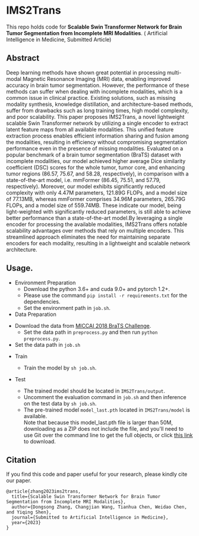 # IMS2Trans
This repo holds code for **Scalable Swin Transformer Network for Brain Tumor Segmentation from Incomplete MRI Modalities**. ( Artificial Intelligence in Medicine, Submitted Article)



## Abstract

Deep learning methods have shown great potential in processing multi-modal Magnetic Resonance Imaging (MRI) data, enabling improved accuracy in brain tumor segmentation. However, the performance of these methods can suffer when dealing with incomplete modalities, which is a common issue in clinical practice. Existing solutions, such as missing modality synthesis, knowledge distillation, and architecture-based methods, suffer from drawbacks such as long training times, high model complexity, and poor scalability. This paper proposes IMS2Trans, a novel lightweight scalable Swin Transformer network by utilizing a single encoder to extract latent feature maps from all available modalities. This unified feature extraction process enables efficient information sharing and fusion among the modalities, resulting in efficiency without compromising segmentation performance even in the presence of missing modalities. Evaluated on a popular benchmark of a brain tumor segmentation (BraTS) dataset with incomplete modalities, our model achieved higher average Dice similarity coefficient (DSC) scores for the whole tumor, tumor core, and enhancing tumor regions (86.57, 75.67, and 58.28, respectively), in comparison with a state-of-the-art model, i.e. mmFormer (86.45, 75.51, and 57.79, respectively). Moreover, our model exhibits significantly reduced complexity with only 4.47M parameters, 121.89G FLOPs, and a model size of 77.13MB, whereas mmFormer comprises 34.96M parameters, 265.79G FLOPs, and a model size of 559.74MB. These indicate our model, being light-weighted with significantly reduced parameters, is still able to achieve better performance than a state-of-the-art model.By leveraging a single encoder for processing the available modalities, IMS2Trans offers notable scalability advantages over methods that rely on multiple encoders. This streamlined approach eliminates the need for maintaining separate encoders for each modality, resulting in a lightweight and scalable network architecture. 


## Usage. 

* Environment Preparation
  * Download the python 3.6+ and cuda 9.0+ and pytorch 1.2+.
  * Please use the command `pip install -r requirements.txt` for the dependencies.
  * Set the environment path in `job.sh`.
* Data Preparation
- Download the data from [MICCAI 2018 BraTS Challenge](https://www.med.upenn.edu/sbia/brats2018/data.html).
  - Set the data path in `preprocess.py` and then run `python preprocess.py`.
- Set the data path in `job.sh`
* Train

  - Train the model by `sh job.sh`. 

* Test
  * The trained model should be located in `IMS2Trans/output`. 
  * Uncomment the evaluation command in  `job.sh` and then inference on the test data by `sh job.sh`.
  * The pre-trained model `model_last.pth` located in `IMS2Trans/model` is available.\
    Note that because this model_last.pth file is larger than 50M, downloading as a ZIP does not include the file, and you'll need to use Git over the command line to get the full objects, or click [this link](https://github.com/hudscomdz/IMS2Trans/raw/main/model/model_last.pth) to download.

## Citation

If you find this code and paper useful for your research, please kindly cite our paper.

```
@article{zhang2023ims2trans,
  title={Scalable Swin Transformer Network for Brain Tumor Segmentation from Incomplete MRI Modalities},
  author={Dongsong Zhang, Changjian Wang, Tianhua Chen, Weidao Chen,
and Yiqing Shen},
  journal={Submitted to Artificial Intelligence in Medicine},
  year={2023}
}
```



